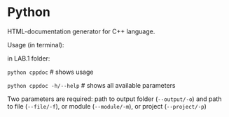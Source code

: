 # Python

HTML-documentation generator for C++ language.

Usage (in terminal):

in LAB.1 folder:

<code>python cppdoc</code>  # shows usage

<code>python cppdoc -h/--help</code>  # shows all available parameters

Two parameters are required: path to output folder (<code>--output/-o</code>) and path to file (<code>--file/-f</code>), 
or module (<code>--module/-m</code>), or project (<code>--project/-p</code>)
